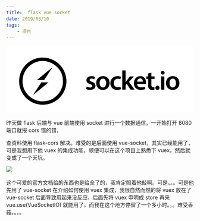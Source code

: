 ```yaml
---
title:  flask vue socket
date: 2019/03/10
tags:	
	- 项目
---
```


![](/img/socket.jpg)

 昨天做 flask 后端与 vue 前端使用 socket 进行一个数据通信。一开始打开 8080 端口就报 cors 错的错，

查资料使用 flask-cors 解决。难受的是后面使用 vue-socket，其实已经能用了，可是我想用下他 vuex 的集成功能，顺便可以在这个项目上熟悉下 vuex，然后就变成了一个天坑。

[![](https://raw.githubusercontent.com/MetinSeylan/Vue-Socket.io/master/docs/logo.png)](https://github.com/MetinSeylan/Vue-Socket.io) 

这个可爱的官方文档给的东西也是给全了的，我肯定照着他敲啊。可是。。。可是他先用了 vue-socket 在介绍如何使用 vuex 集成，我很自然而然的将 vuex 放在了 vue-socket 后面导致用起来没反应，后面先将 vuex 申明成 store 再来 vue.use(VueSocketIO) 就能用了，而我在这个地方停留了一个多小时。。。难受香菇。。。。